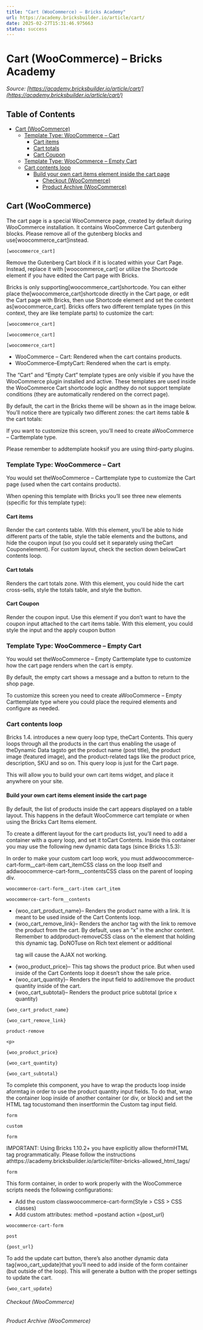 ```yaml
---
title: "Cart (WooCommerce) – Bricks Academy"
url: https://academy.bricksbuilder.io/article/cart/
date: 2025-02-27T15:31:46.975663
status: success
---
```


# Cart (WooCommerce) – Bricks Academy

*Source: [https://academy.bricksbuilder.io/article/cart/](https://academy.bricksbuilder.io/article/cart/)*

## Table of Contents

- [Cart (WooCommerce)](#cart-woocommerce)
  - [Template Type: WooCommerce – Cart](#template-type-woocommerce--cart)
    - [Cart items](#cart-items)
    - [Cart totals](#cart-totals)
    - [Cart Coupon](#cart-coupon)
  - [Template Type: WooCommerce – Empty Cart](#template-type-woocommerce--empty-cart)
  - [Cart contents loop](#cart-contents-loop)
    - [Build your own cart items element inside the cart page](#build-your-own-cart-items-element-inside-the-cart-page)
        - [Checkout (WooCommerce)](#checkout-woocommerce)
        - [Product Archive (WooCommerce)](#product-archive-woocommerce)

## Cart (WooCommerce)

The cart page is a special WooCommerce page, created by default during WooCommerce installation. It contains WooCommerce Cart gutenberg blocks. Please remove all of the gutenberg blocks and use[woocommerce_cart]instead.

`[woocommerce_cart]`

Remove the Gutenberg Cart block if it is located within your Cart Page. Instead, replace it with [woocommerce_cart] or utilize the Shortcode element if you have edited the Cart page with Bricks.

Bricks is only supporting[woocommerce_cart]shortcode. You can either place the[woocommerce_cart]shortcode directly in the Cart page, or edit the Cart page with Bricks, then use Shortcode element and set the content as[woocommerce_cart]. Bricks offers two different template types (in this context, they are like template parts) to customize the cart:

`[woocommerce_cart]`

`[woocommerce_cart]`

`[woocommerce_cart]`

- WooCommerce – Cart: Rendered when the cart contains products.
- WooCommerce–EmptyCart: Rendered when the cart is empty.

The “Cart” and “Empty Cart” template types are only visible if you have the WooCommerce plugin installed and active. These templates are used inside the WooCommerce Cart shortcode logic andthey do not support template conditions (they are automatically rendered on the correct page).

By default, the cart in the Bricks theme will be shown as in the image below. You’ll notice there are typically two different zones: the cart items table & the cart totals:

If you want to customize this screen, you’ll need to create aWooCommerce – Carttemplate type.

Please remember to addtemplate hooksif you are using third-party plugins.

### Template Type: WooCommerce – Cart

You would set theWooCommerce – Carttemplate type to customize the Cart page (used when the cart contains products).

When opening this template with Bricks you’ll see three new elements (specific for this template type):

#### Cart items

Render the cart contents table. With this element, you’ll be able to hide different parts of the table, style the table elements and the buttons, and hide the coupon input (so you could set it separately using theCart Couponelement). For custom layout, check the section down belowCart contents loop.

#### Cart totals

Renders the cart totals zone. With this element, you could hide the cart cross-sells, style the totals table, and style the button.

#### Cart Coupon

Render the coupon input. Use this element if you don’t want to have the coupon input attached to the cart items table. With this element, you could style the input and the apply coupon button

### Template Type: WooCommerce – Empty Cart

You would set theWooCommerce – Empty Carttemplate type to customize how the cart page renders when the cart is empty.

By default, the empty cart shows a message and a button to return to the shop page.

To customize this screen you need to create aWooCommerce – Empty Carttemplate type where you could place the required elements and configure as needed.

### Cart contents loop

Bricks 1.4. introduces a new query loop type, theCart Contents. This query loops through all the products in the cart thus enabling the usage of theDynamic Data tagsto get the product name (post title), the product image (featured image), and the product-related tags like the product price, description, SKU and so on. This query loop is just for the Cart page.

This will allow you to build your own cart items widget, and place it anywhere on your site.

#### Build your own cart items element inside the cart page

By default, the list of products inside the cart appears displayed on a table layout. This happens in the default WooCommerce cart template or when using the Bricks Cart Items element.

To create a different layout for the cart products list, you’ll need to add a container with a query loop, and set it toCart Contents. Inside this container you may use the following new dynamic data tags (since Bricks 1.5.3):

In order to make your custom cart loop work, you must addwoocommerce-cart-form__cart-item cart_itemCSS class on the loop itself and addwoocommerce-cart-form__contentsCSS class on the parent of looping div.

`woocommerce-cart-form__cart-item cart_item`

`woocommerce-cart-form__contents`

- {woo_cart_product_name}– Renders the product name with a link. It is meant to be used inside of the Cart Contents loop.
- {woo_cart_remove_link}– Renders the anchor tag with the link to remove the product from the cart. By default, uses an “x” in the anchor content. Remember to addproduct-removeCSS class on the element that holding this dynamic tag. DoNOTuse on Rich text element or additional<p>tag will cause the AJAX not working.
- {woo_product_price}– This tag shows the product price. But when used inside of the Cart Contents loop it doesn’t show the sale price.
- {woo_cart_quantity}– Renders the input field to add/remove the product quantity inside of the cart.
- {woo_cart_subtotal}– Renders the product price subtotal (price x quantity)

`{woo_cart_product_name}`

`{woo_cart_remove_link}`

`product-remove`

`<p>`

`{woo_product_price}`

`{woo_cart_quantity}`

`{woo_cart_subtotal}`

To complete this component, you have to wrap the products loop inside aformtag in order to use the product quantity input fields. To do that, wrap the container loop inside of another container (or div, or block) and set the HTML tag tocustomand then insertformin the Custom tag input field.

`form`

`custom`

`form`

IMPORTANT: Using Bricks 1.10.2+ you have explicitly allow theformHTML tag programmatically. Please follow the instructions athttps://academy.bricksbuilder.io/article/filter-bricks-allowed_html_tags/

`form`

This form container, in order to work properly with the WooCommerce scripts needs the following configurations:

- Add the custom classwoocommerce-cart-form(Style > CSS > CSS classes)
- Add custom attributes: method =postand action ={post_url}

`woocommerce-cart-form`

`post`

`{post_url}`

To add the update cart button, there’s also another dynamic data tag{woo_cart_update}that you’ll need to add inside of the form container (but outside of the loop). This will generate a button with the proper settings to update the cart.

`{woo_cart_update}`

###### Checkout (WooCommerce)

###### Product Archive (WooCommerce)


